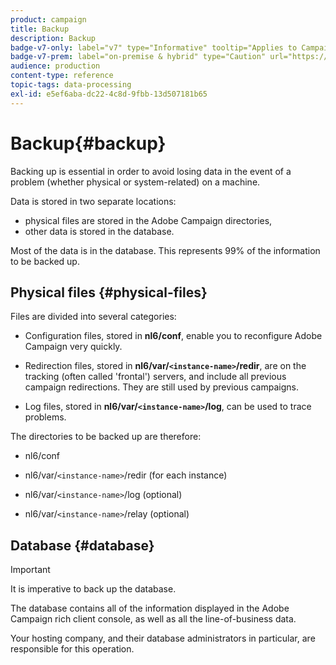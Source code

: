 ```yaml
---
product: campaign
title: Backup
description: Backup
badge-v7-only: label="v7" type="Informative" tooltip="Applies to Campaign Classic v7 only"
badge-v7-prem: label="on-premise & hybrid" type="Caution" url="https://experienceleague.adobe.com/docs/campaign-classic/using/installing-campaign-classic/architecture-and-hosting-models/hosting-models-lp/hosting-models.html" tooltip="Applies to on-premise and hybrid deployments only"
audience: production
content-type: reference
topic-tags: data-processing
exl-id: e5ef6aba-dc22-4c8d-9fbb-13d507181b65
---
```

# Backup{#backup}

Backing up is essential in order to avoid losing data in the event of a problem (whether physical or system-related) on a machine.

Data is stored in two separate locations:

* physical files are stored in the Adobe Campaign directories,
* other data is stored in the database.

Most of the data is in the database. This represents 99% of the information to be backed up.

## Physical files {#physical-files}

Files are divided into several categories:

* Configuration files, stored in **nl6/conf**, enable you to reconfigure Adobe Campaign very quickly. 

* Redirection files, stored in  **nl6/var/`<instance-name>`/redir**, are on the tracking (often called 'frontal') servers, and include all previous campaign redirections. They are still used by previous campaigns.

* Log files, stored in **nl6/var/`<instance-name>`/log**, can be used to trace problems.

The directories to be backed up are therefore:

* nl6/conf

* nl6/var/`<instance-name>`/redir (for each instance)

* nl6/var/`<instance-name>`/log (optional)

* nl6/var/`<instance-name>`/relay (optional)  


## Database {#database}

>[!IMPORTANT]
>
>It is imperative to back up the database.


The database contains all of the information displayed in the Adobe Campaign rich client console, as well as all the line-of-business data.

Your hosting company, and their database administrators in particular, are responsible for this operation.
